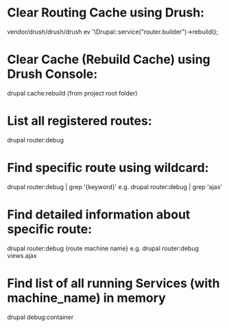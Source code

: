 # Clear Routing Cache using Drush:
vendor/drush/drush/drush ev '\Drupal::service("router.builder")->rebuild();

# Clear Cache (Rebuild Cache) using Drush Console:
drupal cache:rebuild
(from project root folder)

# List all registered routes:
drupal router:debug

# Find specific route using wildcard:
drupal router:debug | grep '{keyword}'
e.g. drupal router:debug | grep 'ajax'

# Find detailed information about specific route:
drupal router:debug {route machine name}
e.g. drupal router:debug views.ajax

# Find list of all running Services (with machine_name) in memory
drupal debug:container
